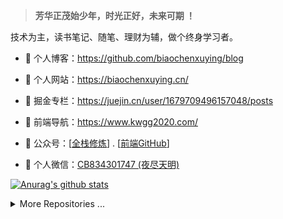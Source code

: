 <!-- ![夜尽天明](https://upload-images.jianshu.io/upload_images/12890819-6e2289f29c0d3b39.png?imageMogr2/auto-orient/strip%7CimageView2/2/w/1240)  -->

> **芳华正茂始少年，时光正好，未来可期 ！**

技术为主，读书笔记、随笔、理财为辅，做个终身学习者。


- 🍓 个人博客：https://github.com/biaochenxuying/blog

- 🍓 个人网站：https://biaochenxuying.cn/

- 🍓 掘金专栏：https://juejin.cn/user/1679709496157048/posts

- 🍓 前端导航：https://www.kwgg2020.com/

- 🍉 公众号：[[全栈修炼](https://github.com/biaochenxuying/blog/blob/master/%E5%85%A8%E6%A0%88%E4%BF%AE%E7%82%BC.png)] . [[前端GitHub](https://github.com/FrontEndGitHub/FrontEndGitHub/blob/main/images/FrontEndGitHub.png)]

- 🍉 个人微信：[CB834301747 (夜尽天明)](./images/CB834301747.jpeg)
  
[![Anurag's github stats](https://github-readme-stats.vercel.app/api?username=biaochenxuying&show_icons=true&show_owner=true&count_private=true)](https://github.com/anuraghazra/github-readme-stats)

<!-- 
PS： 欢迎大家关注我的公众号～
![全栈修炼-公众号](https://upload-images.jianshu.io/upload_images/12890819-4a67d58c86d6048a.png?imageMogr2/auto-orient/strip%7CimageView2/2/w/1240)
 -->


<details>
<summary>More Repositories ...</summary>

<a href="https://github.com/biaochenxuying/blog-react-admin">
  <img alt="biaochenxuying" src="https://github-readme-stats.vercel.app/api/pin/?username=biaochenxuying&repo=blog-react-admin&show_owner=true" />
</a>
<a href="https://github.com/biaochenxuying/blog-node">
  <img alt="biaochenxuying" src="https://github-readme-stats.vercel.app/api/pin/?username=biaochenxuying&repo=blog-node&show_owner=true" />
</a>
<a href="https://github.com/biaochenxuying/route">
  <img alt="biaochenxuying" src="https://github-readme-stats.vercel.app/api/pin/?username=biaochenxuying&repo=route&show_owner=true" />
</a>
<a href="https://github.com/biaochenxuying/progress">
  <img alt="biaochenxuying" src="https://github-readme-stats.vercel.app/api/pin/?username=biaochenxuying&repo=progress&show_owner=true" />
</a>
<a href="https://github.com/biaochenxuying/split">
  <img alt="biaochenxuying" src="https://github-readme-stats.vercel.app/api/pin/?username=biaochenxuying&repo=split&show_owner=true" />
</a>
</details>
